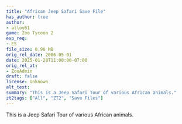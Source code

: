 ```yaml
---
title: "African Jeep Safari Save File"
has_author: true
author: 
- alloy61
game: Zoo Tycoon 2
exp_req: 
- ES
file_size: 0.98 MB
orig_rel_date: 2006-05-01
date: 2025-01-28T11:00:00-07:00
orig_rel_at: 
- ZooAdmin
draft: false
license: Unknown
alt_text: 
summary: "This is a Jeep Safari Tour of various African animals."
zt2tags: ["All", "ZT2", "Save Files"]
---
```

This is a Jeep Safari Tour of various African animals.